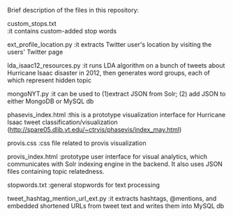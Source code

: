 Brief description of the files in this repository:

custom_stops.txt
 <br>:it contains custom-added stop words

ext_profile_location.py
 :it extracts Twitter user's location by visiting 
  the users' Twitter page

lda_isaac12_resources.py
 :it runs LDA algorithm on a bunch of tweets about
  Hurricane Isaac disaster in 2012, then generates
  word groups, each of which represent hidden topic

mongoNYT.py
 :it can be used to (1)extract JSON from Solr;
  (2) add JSON to either MongoDB or MySQL db

phasevis_index.html
 :this is a prototype visualization interface for
  Hurricane Isaac tweet classification/visualization
  (http://spare05.dlib.vt.edu/~ctrvis/phasevis/index_may.html)

provis.css
 :css file related to provis visualization

provis_index.html
 :prototype user interface for visual analytics, which 
  communicates with Solr indexing engine in the backend.
  It also uses JSON files containing topic relatedness.

stopwords.txt
 :general stopwords for text processing

tweet_hashtag_mention_url_ext.py
 :it extracts hashtags, @mentions, and embedded shortened
  URLs from tweet text and writes them into MySQL db
